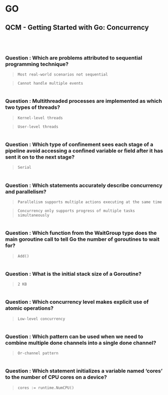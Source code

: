 # GO 

## QCM - Getting Started with Go: Concurrency
<br>
<br>


### **Question** : Which are problems attributed to sequential programming technique?

> `Most real-world scenarios not sequential`

> `Cannot handle multiple events`


#
### **Question** : Multithreaded processes are implemented as which two types of threads?

> `Kernel-level threads`

> `User-level threads`


#
### **Question** : Which type of confinement sees each stage of a pipeline avoid accessing a confined variable or field after it has sent it on to the next stage?

> `Serial`


#
### **Question** : Which statements accurately describe concurrency and parallelism?

> `Parallelism supports multiple actions executing at the same time`

> `Concurrency only supports progress of multiple tasks simultaneously`


#
### **Question** : Which function from the WaitGroup type does the main goroutine call to tell Go the number of goroutines to wait for?

> `Add()`


#
### **Question** : What is the initial stack size of a Goroutine?

> `2 KB`


#
### **Question** : Which concurrency level makes explicit use of atomic operations?

> `Low-level concurrency`


#
### **Question** : Which pattern can be used when we need to combine multiple done channels into a single done channel?

> `Or-channel pattern`


#
### **Question** : Which statement initializes a variable named ‘cores’ to the number of CPU cores on a device?

> `cores := runtime.NumCPU()`